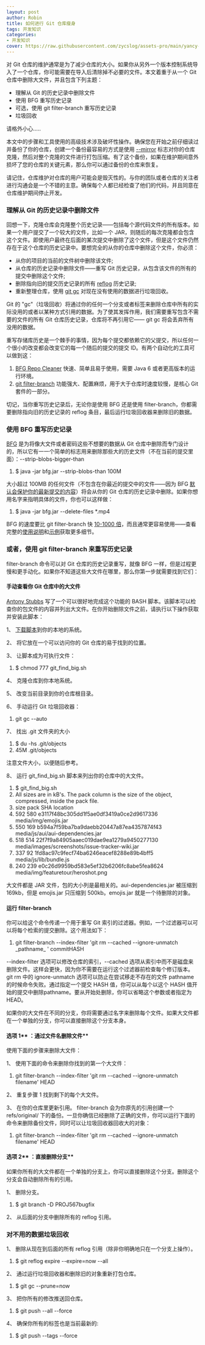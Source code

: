 ```yaml
---
layout: post
author: Robin
title: 如何进行 Git 仓库瘦身 
tags: 开发知识
categories:
- 开发知识
cover: https://raw.githubusercontent.com/zycslog/assets-pro/main/yancy-min-842ofHC6MaI-unsplash.jpg
---
```


对 Git 仓库的维护通常是为了减少仓库的大小。如果你从另外一个版本控制系统导入了一个仓库，你可能需要在导入后清除掉不必要的文件。本文着重于从一个 Git 仓库中删除大文件，并且包含下列主题：

- 理解从 Git 的历史记录中删除文件
- 使用 BFG 重写历史记录
- 可选，使用 git filter-branch 重写历史记录
- 垃圾回收

请格外小心.....

本文中的步骤和工具使用的高级技术涉及破坏性操作。确保您在开始之前仔细读过并备份了你的仓库，创建一个备份最容易的方式是使用 [--mirror](http://stackoverflow.com/questions/3959924/whats-the-difference-between-git-clone-mirror-and-git-clone-bare) 标志对你的仓库克隆，然后对整个克隆的文件进行打包压缩。有了这个备份，如果在维护期间意外损坏了您的仓库的关键元素，那么你可以通过备份的仓库来恢复。

请记住，仓库维护对仓库的用户可能会是毁灭性的。与你的团队或者仓库的关注者进行沟通会是一个不错的主意。确保每个人都已经检查了他们的代码，并且同意在仓库维护期间停止开发。

### **理解从**  **Git**  **的历史记录中删除文件**

回想一下，克隆仓库会克隆整个历史记录——包括每个源代码文件的所有版本。如果一个用户提交了一个较大的文件，比如一个 JAR，则随后的每次克隆都会包含这个文件。即使用户最终在后面的某次提交中删除了这个文件，但是这个文件仍然存在于这个仓库的历史记录中。要想完全的从你的仓库中删除这个文件，你必须：

- 从你的项目的当前的文件树中删除该文件;
- 从仓库的历史记录中删除文件——重写 Git 历史记录，从包含该文件的所有的提交中删除这个文件;
- 删除指向旧的提交历史记录的所有 [reflog](http://git-scm.com/docs/git-reflog) 历史记录;
- 重新整理仓库，使用 [git gc](http://git-scm.com/docs/git-gc) 对现在没有使用的数据进行垃圾回收。


<!-- more -->

Git 的 &quot;gc&quot;（垃圾回收）将通过你的任何一个分支或者标签来删除仓库中所有的实际没用的或者以某种方式引用的数据。为了使其发挥作用，我们需要重写包含不需要的文件的所有 Git 仓库历史记录，仓库将不再引用它—— git gc 将会丢弃所有没用的数据。

重写存储库历史是一个棘手的事情，因为每个提交都依赖它的父提交，所以任何一个很小的改变都会改变它的每一个随后的提交的提交 ID。有两个自动化的工具可以做到这：

1. [BFG Repo Cleaner](http://rtyley.github.io/bfg-repo-cleaner/) 快速、简单且易于使用，需要 Java 6 或者更高版本的运行环境。
2. [git filter-branch](http://git-scm.com/docs/git-filter-branch) 功能强大、配置麻烦，用于大于仓库时速度较慢，是核心 Git 套件的一部分。

切记，当你重写历史记录后，无论你是使用 BFG 还是使用 filter-branch，你都需要删除指向旧的历史记录的 reflog 条目，最后运行垃圾回收器来删除旧的数据。

### **使用**  **BFG**  **重写历史记录**

[BFG](http://rtyley.github.io/bfg-repo-cleaner/) 是为将像大文件或者密码这些不想要的数据从 Git 仓库中删除而专门设计的，所以它有一一个简单的标志用来删除那些大的历史文件（不在当前的提交里面）：--strip-blobs-bigger-than

1. $ java -jar bfg.jar --strip-blobs-than 100M

大小超过 100MB 的任何文件（不包含在你最近的提交中的文件——因为 BFG [默认会保护你的最新提交的内容](http://rtyley.github.io/bfg-repo-cleaner/#protected-commits)）将会从你的 Git 仓库的历史记录中删除。如果你想用名字来指明具体的文件，你也可以这样做：

1. $ java -jar bfg.jar --delete-files \*.mp4

BFG 的速度要比 git filter-branch 快 [10-1000 倍](https://www.youtube.com/watch?v=Ir4IHzPhJuI)，而且通常更容易使用——查看完整的[使用说明](http://rtyley.github.io/bfg-repo-cleaner/#usage)和[示例](http://rtyley.github.io/bfg-repo-cleaner/#examples)获取更多细节。

### **或者，使用**  **git filter-branch**  **来重写历史记录**

filter-branch 命令可以对 Git 仓库的历史记录重写，就像 BFG 一样，但是过程更慢和更手动化。如果你不知道这些大文件在哪里，那么你第一步就需要找到它们：

#### **手动查看你**  **Git**  **仓库中的大文件**

[Antony Stubbs](https://stubbisms.wordpress.com/2009/07/10/git-script-to-show-largest-pack-objects-and-trim-your-waist-line/) 写了一个可以很好地完成这个功能的 BASH 脚本。该脚本可以检查你的包文件的内容并列出大文件。在你开始删除文件之前，请执行以下操作获取并安装此脚本：

1、 [下载脚本](https://confluence.atlassian.com/bitbucket/files/321848291/321979854/1/1360604134990/git_find_big.sh)到你的本地的系统。

2、 将它放在一个可以访问你的 Git 仓库的易于找到的位置。

3、 让脚本成为可执行文件：

1. $ chmod 777 git\_find\_big.sh

4、 克隆仓库到你本地系统。

5、 改变当前目录到你的仓库根目录。

6、 手动运行 Git 垃圾回收器：

1. git gc --auto

7、 找出 .git 文件夹的大小

1. $ du -hs .git/objects
2. 45M .git/objects

注意文件大小，以便随后参考。

8、 运行 git\_find\_big.sh 脚本来列出你的仓库中的大文件。

1. $ git\_find\_big.sh
2. All sizes are in kB&#39;s. The pack column is the size of the object, compressed, inside the pack file.
3. size pack SHA                                       location
4. 592   580   e3117f48bc305dd1f5ae0df3419a0ce2d9617336 media/img/emojis.jar
5. 550   169   b594a7f59ba7ba9daebb20447a87ea4357874f43 media/js/aui/aui-dependencies.jar
6. 518   514   22f7f9a84905aaec019dae9ea1279a9450277130 media/images/screenshots/issue-tracker-wiki.jar
7. 337   92   1fd8ac97c9fecf74ba6246eacef8288e89b4bff5 media/js/lib/bundle.js
8. 240   239   e0c26d9959bd583e5ef32b6206fc8abe5fea8624 media/img/featuretour/heroshot.png

大文件都是 JAR 文件，包的大小列是最相关的。aui-dependencies.jar 被压缩到 169kb，但是 emojis.jar 只压缩到 500kb。emojis.jar 就是一个待删除的对象。

#### **运行**  **filter-branch**

你可以给这个命令传递一个用于重写 Git 索引的过滤器。例如，一个过滤器可以可以将每个检索的提交删除。这个用法如下：

1. git filter-branch --index-filter &#39;git rm --cached --ignore-unmatch  \_pathname\_ &#39; commitHASH

--index-filter 选项可以修改仓库的索引，--cached 选项从索引中而不是磁盘来删除文件。这样会更快，因为你不需要在运行这个过滤器前检查每个修订版本。git rm 中的 ignore-unmatch 选项可以防止在尝试移走不存在的文件 pathname 的时候命令失败。通过指定一个提交 HASH 值，你可以从每个以这个 HASH 值开始的提交中删除pathname。要从开始处删除，你可以省略这个参数或者指定为 HEAD。

如果你的大文件在不同的分支，你将需要通过名字来删除每个文件。如果大文件都在一个单独的分支，你可以直接删除这个分支本身。

#### **选项**  **1**** ：通过文件名删除文件**

使用下面的步骤来删除大文件：

1、 使用下面的命令来删除你找到的第一个大文件：

1. git filter-branch --index-filter &#39;git rm --cached --ignore-unmatch filename&#39; HEAD

2、 重复步骤 1 找到剩下的每个大文件。

3、 在你的仓库里更新引用。 filter-branch 会为你原先的引用创建一个 refs/original/ 下的备份。一旦你确信已经删除了正确的文件，你可以运行下面的命令来删除备份文件，同时可以让垃圾回收器回收大的对象：

1. git filter-branch --index-filter &#39;git rm --cached --ignore-unmatch filename&#39; HEAD

#### **选项**  **2**** ：直接删除分支**

如果你所有的大文件都在一个单独的分支上，你可以直接删除这个分支。删除这个分支会自动删除所有的引用。

1、 删除分支。

1. $ git branch -D PROJ567bugfix

2、 从后面的分支中删除所有的 reflog 引用。

### **对不用的数据垃圾回收**

1、 删除从现在到后面的所有 reflog 引用（除非你明确地只在一个分支上操作）。

1. $ git reflog expire --expire=now --all

2、 通过运行垃圾回收器和删除旧的对象重新打包仓库。

1. $ git gc --prune=now

3、 把你所有的修改推送回仓库。

1. $ git push --all --force

4、 确保你所有的标签也是当前最新的:

1. $ git push --tags --force